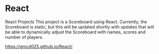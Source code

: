 # React
React Projects
This project is a Scoreboard using React. Currently, the Scoreboard is static, but this will be updated shortly with updates that will be able to dynamically adjust the Scoreboard with names, scores and number of players.

 https://gmcd025.github.io/React/.
